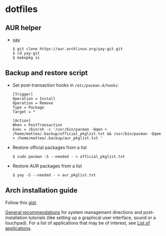 # dotfiles

## AUR helper
- [yay](https://github.com/Jguer/yay)
   ```
   $ git clone https://aur.archlinux.org/yay-git.git
   $ cd yay-git
   $ makepkg si
   ```
## Backup and restore script 

- Set post-transaction hooks in `/etc/pacman.d/hooks`:
   ```
   [Trigger]
   Operation = Install
   Operation = Remove
   Type = Package
   Target = *

   [Action]
   When = PostTransaction
   Exec = /bin/sh -c '/usr/bin/pacman -Qqen > /home/matteo/.backup/official_pkglist.txt && /usr/bin/pacman -Qqem > /home/matteo/.backup/aur_pkglist.txt '
   ```
 - Restore official packages from a list
    ```
    $ sudo pacman -S --needed - < official_pkglist.txt
   ```
 - Restore AUR packages from a list
    ```
    $ yay -S --needed - < aur_pkglist.txt
   ```

## Arch installation guide

Follow this [gist](https://gist.github.com/sickmz/cd2a0527c0e9d61abd4e212a73fc5a00).
   
[General recommendations](https://wiki.archlinux.org/index.php/General_recommendations) for system management directions and post-installation tutorials (like setting up a graphical user interface, sound or a touchpad). For a list of applications that may be of interest, see [List of applications](https://wiki.archlinux.org/index.php/List_of_applications).
